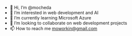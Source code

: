 - 👋 Hi, I’m @mocheda
- 👀 I’m interested in web development and AI
- 🌱 I’m currently learning Microsoft Azure
- 💞️ I’m looking to collaborate on web development projects
- 📫 How to reach me 
moworkin@gmail.com
<!---
mocheda/mocheda is a ✨ special ✨ repository because its `README.md` (this file) appears on your GitHub profile.
You can click the Preview link to take a look at your changes.
--->
